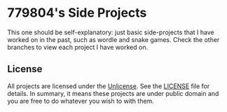 # 779804's Side Projects

This one should be self-explanatory: just basic side-projects that I have worked on in the past, such as wordle and snake games. Check the other branches to view each project I have worked on.

## License

All projects are licensed under the [Unlicense](https://unlicense.org). See the [LICENSE](LICENSE) file for details. In summary, it means these projects are under public domain and you are free to do whatever you wish to with them.